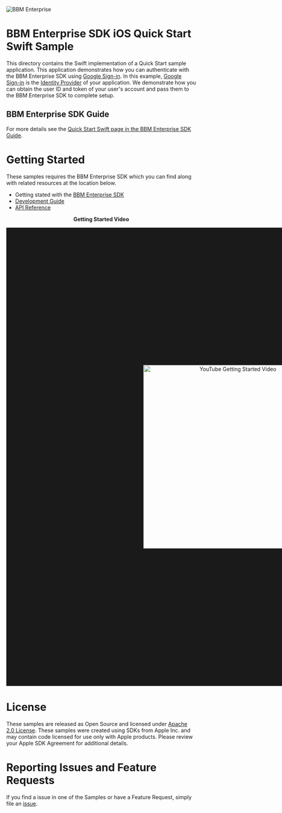 ![BBM Enterprise](http://help.blackberry.com/resources/images/products/enterprise-bbm-sdk.png)

# BBM Enterprise SDK iOS Quick Start Swift Sample

This directory contains the Swift implementation of a Quick Start sample application.
This application demonstrates how you can authenticate with the BBM Enterprise SDK using
[Google Sign-in](https://developers.google.com/identity/). In this example, [Google Sign-in](https://developers.google.com/identity/) 
is the [Identity Provider](https://developer.blackberry.com/files/bbm-enterprise/documents/guide/html/identityManagement.html) 
of your application. We demonstrate how you can obtain the user ID and token of your user's account 
and pass them to the BBM Enterprise SDK to complete setup. 

## BBM Enterprise SDK Guide 
For more details see the 
[Quick Start Swift page in the BBM Enterprise SDK Guide](https://developer.blackberry.com/files/bbm-enterprise/documents/guide/html/examples/ios/QuickStartSwift/README.html).

# Getting Started

These samples requires the BBM Enterprise SDK which you can find along with related resources at the location below.
    
* Getting stated with the [BBM Enterprise SDK](https://developers.blackberry.com/us/en/products/blackberry-bbm-enterprise-sdk.html)
* [Development Guide](https://developer.blackberry.com/files/bbm-enterprise/documents/guide/html/index.html)
* [API Reference](https://developer.blackberry.com/files/bbm-enterprise/documents/guide/reference/ios/index.html)

<p align="center">
 <b>Getting Started Video</b>
</p>
<p align="center">
    <a href="http://www.youtube.com/watch?feature=player_embedded&v=9A5fbfFTEo0"
      target="_blank"><img src="http://img.youtube.com/vi/9A5fbfFTEo0/0.jpg" 
      alt="YouTube Getting Started Video" width="486" height="" border="364"/></a>
</p>

# License

These samples are released as Open Source and licensed under
[Apache 2.0 License](http://www.apache.org/licenses/LICENSE-2.0.html). 
These samples were created using SDKs from Apple Inc. and may contain code
licensed for use only with Apple products. Please review your Apple SDK
Agreement for additional details.

# Reporting Issues and Feature Requests

If you find a issue in one of the Samples or have a Feature Request, simply file an [issue](https://github.com/blackberry/bbme-sdk-ios-samples/issues).

